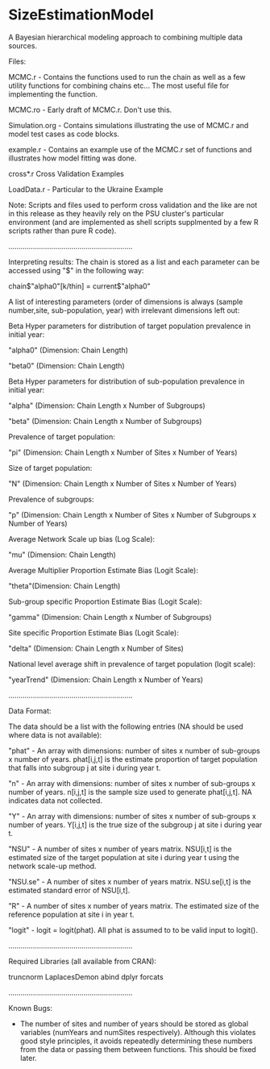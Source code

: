 # SizeEstimationModel
A Bayesian hierarchical modeling approach to combining multiple data sources.

Files:

MCMC.r - Contains the functions used to run the chain as well as a few utility functions for
combining chains etc... The most useful file for implementing the function.

MCMC.ro - Early draft of MCMC.r. Don't use this.

Simulation.org - Contains simulations illustrating the use of MCMC.r and model test cases as code blocks. 

example.r - Contains an example use of the MCMC.r set of functions and illustrates how model fitting was done.

cross*.r Cross Validation Examples

LoadData.r - Particular to the Ukraine Example

Note: Scripts and files used to perform cross validation and the like are not in this release as they heavily rely on the PSU cluster's particular environment (and are implemented as shell scripts supplmented by a few R scripts rather than pure R code).

.............................................................

Interpreting results: The chain is stored as a list and each parameter can be accessed using "$" in the following way:

chain$"alpha0"[k/thin] = current$"alpha0"

A list of interesting parameters (order of dimensions is always (sample number,site, sub-population, year) with irrelevant dimensions left out:

Beta Hyper parameters for distribution of target population prevalence in initial year:

"alpha0"  (Dimension: Chain Length)

"beta0"   (Dimension: Chain Length)

Beta Hyper parameters for distribution of sub-population prevalence in initial year:

"alpha" (Dimension: Chain Length x Number of Subgroups)

"beta" (Dimension: Chain Length x Number of Subgroups)

Prevalence of target population:

"pi" (Dimension: Chain Length x Number of Sites x Number of Years)

Size of target population:

"N" (Dimension: Chain Length x Number of Sites x Number of Years)

Prevalence of subgroups:

"p" (Dimension: Chain Length x Number of Sites x Number of Subgroups x Number of Years)

Average Network Scale up bias (Log Scale):

"mu" (Dimension: Chain Length)

Average Multiplier Proportion Estimate Bias (Logit Scale):

"theta"(Dimension: Chain Length)

Sub-group specific Proportion Estimate Bias (Logit Scale):

"gamma" (Dimension: Chain Length x Number of Subgroups)

Site specific Proportion Estimate Bias (Logit Scale):

"delta" (Dimension: Chain Length x Number of Sites)

National level average shift in prevalence of target population (logit scale):

"yearTrend" (Dimension: Chain Length x Number of Years)

.............................................................

Data Format:

The data should be a list with the following entries (NA should be used where data is not available):

"phat" - An array with dimensions: number of sites x number of sub-groups x number of years.
         phat[i,j,t] is the estimate proportion of target population that falls into subgroup
	 j at site i during year t.

 "n" - An array with dimensions: number of sites x number of sub-groups x number of years.
       n[i,j,t] is the sample size used to generate phat[i,j,t]. NA indicates data not collected.
      
 "Y" - An array with dimensions: number of sites x number of sub-groups x number of years.
       Y[i,j,t] is the true size of the subgroup j at site i during year t.

 "NSU" - A number of sites x number of years matrix. NSU[i,t] is the estimated size of the
       	 target population at site i during year t using the network scale-up method.
	 
 "NSU.se" - A number of sites x number of years matrix. NSU.se[i,t] is the estimated
 	    standard error of NSU[i,t].
	    
 "R" - A number of sites x number of years matrix. The estimated size of the reference
       population at site i in year t.
       
 "logit" - logit = logit(phat).  All phat is assumed to to be valid input to logit(). 

.............................................................

Required Libraries (all available from CRAN):

truncnorm
LaplacesDemon
abind
dplyr
forcats

.............................................................

Known Bugs:

- The number of sites and number of years should be stored as global variables (numYears and numSites respectively). Although this violates good style principles, it avoids repeatedly determining these numbers from the data or passing them between functions. This should be fixed later.



